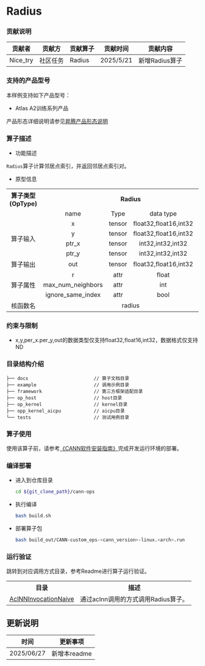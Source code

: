 # Radius
### 贡献说明
| 贡献者      | 贡献方  | 贡献算子   | 贡献时间      | 贡献内容       |
|----------|------|--------|-----------|------------|
| Nice_try | 社区任务 | Radius | 2025/5/21 | 新增Radius算子 |

### 支持的产品型号
本样例支持如下产品型号：
- Atlas A2训练系列产品

产品形态详细说明请参见[昇腾产品形态说明](http://www.hiascend.com/document/redirect/CannCommunityProductForm)

### 算子描述
- 功能描述

`Radius`算子计算邻居点索引，并返回邻居点索引对。

- 原型信息

<table>
<tr><th align="center">算子类型(OpType)</th><th colspan="4" align="center">Radius</th></tr> 
<tr><td align="center"> </td><td align="center">name</td><td align="center">Type</td><td align="center">data type</td><td align="center">format</td></tr>  

<tr><td rowspan="5" align="center">算子输入</td>
 
<tr><td align="center">x</td><td align="center">tensor</td><td align="center">float32,float16,int32</td><td align="center">ND</td></tr>  

<tr><td align="center">y</td><td align="center">tensor</td><td align="center">float32,float16,int32</td><td align="center">ND</td></tr>  

<tr><td align="center">ptr_x</td><td align="center">tensor</td><td align="center">int32,int32,int32</td><td align="center">ND</td></tr>  

<tr><td align="center">ptr_y</td><td align="center">tensor</td><td align="center">int32,int32,int32</td><td align="center">ND</td></tr>  

<tr><td rowspan="1" align="center">算子输出</td>
<td align="center">out</td><td align="center">tensor</td><td align="center">float32,float16,int32</td><td align="center">ND</td></tr>

<tr><td rowspan="3" align="center">算子属性</td>
<td align="center">r</td><td align="center">attr</td><td align="center">float</td><td align="center">/</td></tr>  

<td align="center">max_num_neighbors</td><td align="center">attr</td><td align="center">int</td><td align="center">/</td></tr>  

<td align="center">ignore_same_index</td><td align="center">attr</td><td align="center">bool</td><td align="center">/</td></tr>  

<tr><td rowspan="1" align="center">核函数名</td><td colspan="4" align="center">radius</td></tr>  
</table>

### 约束与限制
- x,y,per_x.per_y,out的数据类型仅支持float32,float16,int32，数据格式仅支持ND

### 目录结构介绍
```
├── docs                        // 算子文档目录
├── example                     // 调用示例目录
├── framework                   // 第三方框架适配目录
├── op_host                     // host目录
├── op_kernel                   // kernel目录
├── opp_kernel_aicpu            // aicpu目录
└── tests                       // 测试用例目录
```

### 算子使用
使用该算子前，请参考[《CANN软件安装指南》](https://hiascend.com/document/redirect/CannCommunityInstSoftware)完成开发运行环境的部署。

### 编译部署
  - 进入到仓库目录

    ```bash
    cd ${git_clone_path}/cann-ops
    ```

  - 执行编译

    ```bash
    bash build.sh
    ```

  - 部署算子包

    ```bash
    bash build_out/CANN-custom_ops-<cann_version>-linux.<arch>.run
    ```

### 运行验证
跳转到对应调用方式目录，参考Readme进行算子运行验证。
<table>
    <th>目录</th><th>描述</th>
    <tr>
        <td><a href="./examples/AclNNInvocationNaive"> AclNNInvocationNaive</td><td>通过aclnn调用的方式调用Radius算子。</td>
    </tr>
</table>

## 更新说明
| 时间 | 更新事项 |
|----|------|
| 2025/06/27 | 新增本readme |